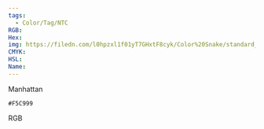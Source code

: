 ```yaml
---
tags:
  - Color/Tag/NTC
RGB:
Hex:
img: https://filedn.com/l0hpzxl1f01yT7GHxtF8cyk/Color%20Snake/standard_csv_to_svg/%23/F5C999.svg
CMYK:
HSL:
Name:
---
```

Manhattan
```palette
#F5C999
```
RGB
